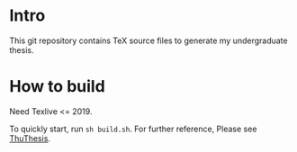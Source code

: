 # Intro
This git repository contains TeX source files to generate my undergraduate thesis.

# How to build
Need Texlive <= 2019.

To quickly start, run `sh build.sh`. For further reference,
Please see [ThuThesis](https://github.com/xueruini/thuthesis).